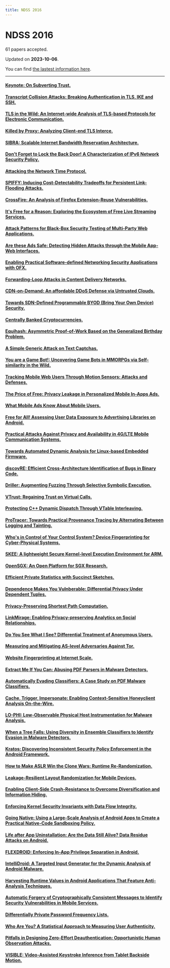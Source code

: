 ```yaml
---
title: NDSS 2016
---
```


# NDSS 2016

61 papers accepted.

Updated on **2023-10-06**.



You can find [the lastest information here](https://dblp.org/db/conf/ndss/ndss2016.html).

---

#### [Keynote: On Subverting Trust.](https://www.ndss-symposium.org/ndss2016/ndss-2016-programme/ndss-2016-keynote-subverting-trust/)

#### [Transcript Collision Attacks: Breaking Authentication in TLS, IKE and SSH.](http://wp.internetsociety.org/ndss/wp-content/uploads/sites/25/2017/09/transcript-collision-attacks-breaking-authentication-tls-ike-ssh.pdf)

#### [TLS in the Wild: An Internet-wide Analysis of TLS-based Protocols for Electronic Communication.](http://wp.internetsociety.org/ndss/wp-content/uploads/sites/25/2017/09/tls-wild-internet-wide-analysis-tls-based-protocols-electronic-communication.pdf)

#### [Killed by Proxy: Analyzing Client-end TLS Interce.](http://wp.internetsociety.org/ndss/wp-content/uploads/sites/25/2017/09/killed-proxy-analyzing-client-end-tls-interception-software.pdf)

#### [SIBRA: Scalable Internet Bandwidth Reservation Architecture.](http://wp.internetsociety.org/ndss/wp-content/uploads/sites/25/2017/09/sibra-scalable-internet-bandwidth-reservation-architecture.pdf)

#### [Don't Forget to Lock the Back Door! A Characterization of IPv6 Network Security Policy.](http://wp.internetsociety.org/ndss/wp-content/uploads/sites/25/2017/09/dont-forget-lock-back-door-characterization-ipv6-network-security-policy.pdf)

#### [Attacking the Network Time Protocol.](http://wp.internetsociety.org/ndss/wp-content/uploads/sites/25/2017/09/attacking-network-time-protocol.pdf)

#### [SPIFFY: Inducing Cost-Detectability Tradeoffs for Persistent Link-Flooding Attacks.](http://wp.internetsociety.org/ndss/wp-content/uploads/sites/25/2017/09/spiffy-inducing-cost-detectability-tradeoffs-persistent-link-flooding-attacks.pdf)

#### [CrossFire: An Analysis of Firefox Extension-Reuse Vulnerabilities.](http://wp.internetsociety.org/ndss/wp-content/uploads/sites/25/2017/09/crossfire-analysis-firefox-extension-reuse-vulnerabilities.pdf)

#### [It's Free for a Reason: Exploring the Ecosystem of Free Live Streaming Services.](http://wp.internetsociety.org/ndss/wp-content/uploads/sites/25/2017/09/free-reason-exploring-ecosystem-free-live-streaming-services.pdf)

#### [Attack Patterns for Black-Box Security Testing of Multi-Party Web Applications.](http://wp.internetsociety.org/ndss/wp-content/uploads/sites/25/2017/09/attack-patterns-black-box-security-testing-multi-party-web-applications.pdf)

#### [Are these Ads Safe: Detecting Hidden Attacks through the Mobile App-Web Interfaces.](http://wp.internetsociety.org/ndss/wp-content/uploads/sites/25/2017/09/ads-safe-detecting-hidden-attacks-through-mobile-app-web-interfaces.pdf)

#### [Enabling Practical Software-defined Networking Security Applications with OFX.](http://wp.internetsociety.org/ndss/wp-content/uploads/sites/25/2017/09/enabling-practical-software-defined-networking-security-applications-ofx.pdf)

#### [Forwarding-Loop Attacks in Content Delivery Networks.](http://wp.internetsociety.org/ndss/wp-content/uploads/sites/25/2017/09/forwarding-loop-attacks-content-delivery-networks.pdf)

#### [CDN-on-Demand: An affordable DDoS Defense via Untrusted Clouds.](http://wp.internetsociety.org/ndss/wp-content/uploads/sites/25/2017/09/cdn-on-demand-affordable-ddos-defense-via-untrusted-clouds.pdf)

#### [Towards SDN-Defined Programmable BYOD (Bring Your Own Device) Security.](http://wp.internetsociety.org/ndss/wp-content/uploads/sites/25/2017/09/towards-sdn-defined-programmable-bring-your-own-device-security.pdf)

#### [Centrally Banked Cryptocurrencies.](http://wp.internetsociety.org/ndss/wp-content/uploads/sites/25/2017/09/centrally-banked-cryptocurrencies.pdf)

#### [Equihash: Asymmetric Proof-of-Work Based on the Generalized Birthday Problem.](http://wp.internetsociety.org/ndss/wp-content/uploads/sites/25/2017/09/equihash-asymmetric-proof-of-work-based-generalized-birthday-problem.pdf)

#### [A Simple Generic Attack on Text Captchas.](http://wp.internetsociety.org/ndss/wp-content/uploads/sites/25/2017/09/simple-generic-attack-text-captchas.pdf)

#### [You are a Game Bot!: Uncovering Game Bots in MMORPGs via Self-similarity in the Wild.](http://wp.internetsociety.org/ndss/wp-content/uploads/sites/25/2017/09/you-are-game-bot-uncovering-game-bots-mmorpgs-via-self-similarity-wild.pdf)

#### [Tracking Mobile Web Users Through Motion Sensors: Attacks and Defenses.](http://wp.internetsociety.org/ndss/wp-content/uploads/sites/25/2017/09/tracking-mobile-web-users-through-motion-sensors-attacks-defenses.pdf)

#### [The Price of Free: Privacy Leakage in Personalized Mobile In-Apps Ads.](http://wp.internetsociety.org/ndss/wp-content/uploads/sites/25/2017/09/price-of-free-privacy-leakage-personalized-mobile-in-app-ads.pdf)

#### [What Mobile Ads Know About Mobile Users.](http://wp.internetsociety.org/ndss/wp-content/uploads/sites/25/2017/09/what-mobile-ads-know-about-mobile-users.pdf)

#### [Free for All! Assessing User Data Exposure to Advertising Libraries on Android.](http://wp.internetsociety.org/ndss/wp-content/uploads/sites/25/2017/09/free-for-all-assessing-user-data-exposure-advertising-libraries-android.pdf)

#### [Practical Attacks Against Privacy and Availability in 4G/LTE Mobile Communication Systems.](http://wp.internetsociety.org/ndss/wp-content/uploads/sites/25/2017/09/practical-attacks-against-privacy-availability-4g-lte-mobile-communication-systems.pdf)

#### [Towards Automated Dynamic Analysis for Linux-based Embedded Firmware.](http://wp.internetsociety.org/ndss/wp-content/uploads/sites/25/2017/09/towards-automated-dynamic-analysis-linux-based-embedded-firmware.pdf)

#### [discovRE: Efficient Cross-Architecture Identification of Bugs in Binary Code.](http://wp.internetsociety.org/ndss/wp-content/uploads/sites/25/2017/09/discovre-efficient-cross-architecture-identification-bugs-binary-code.pdf)

#### [Driller: Augmenting Fuzzing Through Selective Symbolic Execution.](http://wp.internetsociety.org/ndss/wp-content/uploads/sites/25/2017/09/driller-augmenting-fuzzing-through-selective-symbolic-execution.pdf)

#### [VTrust: Regaining Trust on Virtual Calls.](http://wp.internetsociety.org/ndss/wp-content/uploads/sites/25/2017/09/vtrust-regaining-trust-virtual-calls.pdf)

#### [Protecting C++ Dynamic Dispatch Through VTable Interleaving.](http://wp.internetsociety.org/ndss/wp-content/uploads/sites/25/2017/09/protecting-cpp-dynamic-dispatch-through-vtable-interleaving.pdf)

#### [ProTracer: Towards Practical Provenance Tracing by Alternating Between Logging and Tainting.](http://wp.internetsociety.org/ndss/wp-content/uploads/sites/25/2017/09/protracer-towards-practical-provenance-tracing-alternating-logging-tainting.pdf)

#### [Who's in Control of Your Control System? Device Fingerprinting for Cyber-Physical Systems.](http://wp.internetsociety.org/ndss/wp-content/uploads/sites/25/2017/09/who-control-your-control-system-device-fingerprinting-cyber-physical-systems.pdf)

#### [SKEE: A lightweight Secure Kernel-level Execution Environment for ARM.](http://wp.internetsociety.org/ndss/wp-content/uploads/sites/25/2017/09/skee-lightweight-secure-kernel-level-execution-environment-for-arm.pdf)

#### [OpenSGX: An Open Platform for SGX Research.](http://wp.internetsociety.org/ndss/wp-content/uploads/sites/25/2017/09/opensgx-open-platform-sgx-research.pdf)

#### [Efficient Private Statistics with Succinct Sketches.](http://wp.internetsociety.org/ndss/wp-content/uploads/sites/25/2017/09/efficient-private-statistics-with-succinct-sketches.pdf)

#### [Dependence Makes You Vulnberable: Differential Privacy Under Dependent Tuples.](http://wp.internetsociety.org/ndss/wp-content/uploads/sites/25/2017/09/dependence-makes-you-vulnerable-differential-privacy-under-dependent-tuples.pdf)

#### [Privacy-Preserving Shortest Path Computation.](http://wp.internetsociety.org/ndss/wp-content/uploads/sites/25/2017/09/privacy-preserving-shortest-path-computation.pdf)

#### [LinkMirage: Enabling Privacy-preserving Analytics on Social Relationships.](http://wp.internetsociety.org/ndss/wp-content/uploads/sites/25/2017/09/linkmirage-enabling-privacy-preserving-analytics-social-relationships.pdf)

#### [Do You See What I See? Differential Treatment of Anonymous Users.](http://wp.internetsociety.org/ndss/wp-content/uploads/sites/25/2017/09/do-you-see-what-i-see-differential-treatment-anonymous-users.pdf)

#### [Measuring and Mitigating AS-level Adversaries Against Tor.](http://wp.internetsociety.org/ndss/wp-content/uploads/sites/25/2017/09/measuring-mitigating-as-level-adversaries-against-tor.pdf)

#### [Website Fingerprinting at Internet Scale.](http://wp.internetsociety.org/ndss/wp-content/uploads/sites/25/2017/09/website-fingerprinting-internet-scale.pdf)

#### [Extract Me If You Can: Abusing PDF Parsers in Malware Detectors.](http://wp.internetsociety.org/ndss/wp-content/uploads/sites/25/2017/09/extract-me-if-you-can-abusing-pdf-parsers-malware-detectors.pdf)

#### [Automatically Evading Classifiers: A Case Study on PDF Malware Classifiers.](http://wp.internetsociety.org/ndss/wp-content/uploads/sites/25/2017/09/automatically-evading-classifiers.pdf)

#### [Cache, Trigger, Impersonate: Enabling Context-Sensitive Honeyclient Analysis On-the-Wire.](http://wp.internetsociety.org/ndss/wp-content/uploads/sites/25/2017/09/cache-trigger-impersonate-enabling-context-sensitive-honeyclient-analysis-wire.pdf)

#### [LO-PHI: Low-Observable Physical Host Instrumentation for Malware Analysis.](http://wp.internetsociety.org/ndss/wp-content/uploads/sites/25/2017/09/lo-phi-low-observable-physical-host-instrumentation-malware-analysis.pdf)

#### [When a Tree Falls: Using Diversity in Ensemble Classifiers to Identify Evasion in Malware Detectors.](http://wp.internetsociety.org/ndss/wp-content/uploads/sites/25/2017/09/when-tree-falls-using-diversity-ensemble-classifiers-identify-evasion-malware-detectors.pdf)

#### [Kratos: Discovering Inconsistent Security Policy Enforcement in the Android Framework.](http://wp.internetsociety.org/ndss/wp-content/uploads/sites/25/2017/09/kratos-discovering-inconsistent-security-policy-enforcement-android-framework_0.pdf)

#### [How to Make ASLR Win the Clone Wars: Runtime Re-Randomization.](http://wp.internetsociety.org/ndss/wp-content/uploads/sites/25/2017/09/how-make-aslr-win-clone-wars-runtime-re-randomization.pdf)

#### [Leakage-Resilient Layout Randomization for Mobile Devices.](http://wp.internetsociety.org/ndss/wp-content/uploads/sites/25/2017/09/leakage-resilient-layout-randomization-mobile-devices.pdf)

#### [Enabling Client-Side Crash-Resistance to Overcome Diversification and Information Hiding.](http://wp.internetsociety.org/ndss/wp-content/uploads/sites/25/2017/09/enabling-client-side-crash-resistance-overcome-diversification-information-hiding.pdf)

#### [Enforcing Kernel Security Invariants with Data Flow Integrity.](http://wp.internetsociety.org/ndss/wp-content/uploads/sites/25/2017/09/enforcing-kernal-security-invariants-data-flow-integrity.pdf)

#### [Going Native: Using a Large-Scale Analysis of Android Apps to Create a Practical Native-Code Sandboxing Policy.](http://wp.internetsociety.org/ndss/wp-content/uploads/sites/25/2017/09/going-native-large-scale-analysis-android-apps-practical-native-code-sandboxing-policy.pdf)

#### [Life after App Uninstallation: Are the Data Still Alive? Data Residue Attacks on Android.](http://wp.internetsociety.org/ndss/wp-content/uploads/sites/25/2017/09/life-after-app-installation-data-still-alive-data-residue-attacks-android.pdf)

#### [FLEXDROID: Enforcing In-App Privilege Separation in Android.](http://wp.internetsociety.org/ndss/wp-content/uploads/sites/25/2017/09/flexdroid-enforcing-in-app-privilege-separation-android.pdf)

#### [IntelliDroid: A Targeted Input Generator for the Dynamic Analysis of Android Malware.](http://wp.internetsociety.org/ndss/wp-content/uploads/sites/25/2017/09/intellidroid-targeted-input-generator-dynamic-analysis-android-malware.pdf)

#### [Harvesting Runtime Values in Android Applications That Feature Anti-Analysis Techniques.](http://wp.internetsociety.org/ndss/wp-content/uploads/sites/25/2017/09/harvesting-runtime-values-android-applications-feature-anti-analysis-techniques.pdf)

#### [Automatic Forgery of Cryptographically Consistent Messages to Identify Security Vulnerabilities in Mobile Services.](http://wp.internetsociety.org/ndss/wp-content/uploads/sites/25/2017/09/automatic-forgery-cryptographically-consistent-messages-identify-security-vulnerabilities.pdf)

#### [Differentially Private Password Frequency Lists.](http://wp.internetsociety.org/ndss/wp-content/uploads/sites/25/2017/09/differentially-private-password-frequency-lists.pdf)

#### [Who Are You? A Statistical Approach to Measuring User Authenticity.](http://wp.internetsociety.org/ndss/wp-content/uploads/sites/25/2017/09/who-are-you-statistical-approach-measuring-user-authenticity.pdf)

#### [Pitfalls in Designing Zero-Effort Deauthentication: Opportunistic Human Observation Attacks.](http://wp.internetsociety.org/ndss/wp-content/uploads/sites/25/2017/09/pitfalls-designing-zero-effort-deauthentication-opportunistic-human-observation-attacks.pdf)

#### [VISIBLE: Video-Assisted Keystroke Inference from Tablet Backside Motion.](http://wp.internetsociety.org/ndss/wp-content/uploads/sites/25/2017/09/visible-video-assisted-keystroke-inference-tablet-backside-motion.pdf)

